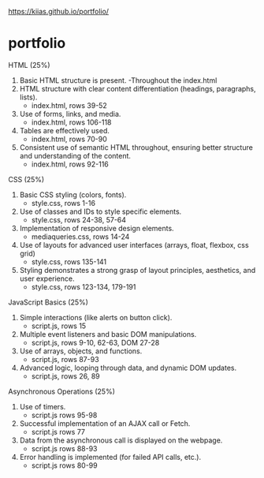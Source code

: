 https://kiias.github.io/portfolio/


# portfolio
 HTML (25%)
1. Basic HTML structure is present.
    -Throughout the index.html
2. HTML structure with clear content differentiation (headings, paragraphs, lists).
    - index.html, rows 39-52
3. Use of forms, links, and media.
    - index.html, rows 106-118
4. Tables are effectively used.
    - index.html, rows 70-90
5. Consistent use of semantic HTML throughout, ensuring better structure and understanding of the content.
    - index.html, rows 92-116

CSS (25%)
1. Basic CSS styling (colors, fonts).
    - style.css, rows 1-16
2. Use of classes and IDs to style specific elements.
    - style.css, rows 24-38, 57-64
3. Implementation of responsive design elements.
    - mediaqueries.css, rows 14-24
4. Use of layouts for advanced user interfaces (arrays, float, flexbox, css grid)
    - style.css, rows 135-141
5. Styling demonstrates a strong grasp of layout principles, aesthetics, and user experience.
    - style.css, rows 123-134, 179-191

JavaScript Basics (25%)
1. Simple interactions (like alerts on button click).
    - script.js, rows 15
2. Multiple event listeners and basic DOM manipulations.
    - script.js, rows 9-10, 62-63, DOM 27-28
3. Use of arrays, objects, and functions.
    - script.js, rows 87-93
4. Advanced logic, looping through data, and dynamic DOM updates.
    - script.js, rows 26, 89

Asynchronous Operations (25%)
1. Use of timers.
    - script.js rows 95-98
2. Successful implementation of an AJAX call or Fetch.
    - script.js rows 77
3. Data from the asynchronous call is displayed on the webpage.
    - script.js rows 88-93
4. Error handling is implemented (for failed API calls, etc.).
    - script.js rows 80-99
